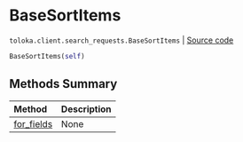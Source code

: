 # BaseSortItems
`toloka.client.search_requests.BaseSortItems` | [Source code](https://github.com/Toloka/toloka-kit/blob/v1.2.0.post1/src/client/search_requests.py#L117)

```python
BaseSortItems(self)
```

## Methods Summary

| Method | Description |
| :------| :-----------|
[for_fields](toloka.client.search_requests.BaseSortItems.for_fields.md)| None
